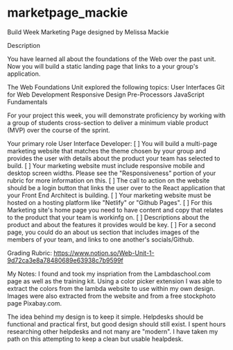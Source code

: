 # marketpage_mackie

Build Week Marketing Page designed by Melissa Mackie

Description

You have learned all about the foundations of the Web over the past unit. Now you will build a static landing page that links to a your group's application.

The Web Foundations Unit explored the following topics:
User Interfaces
Git for Web Development
Responsive Design
Pre-Processors
JavaScript Fundamentals

For your project this week, you will demonstrate proficiency by working with a group of students cross-section to deliver a minimum viable product (MVP) over the course of the sprint.

Your primary role User Interface Developer:
[ ] You will build a multi-page marketing website that matches the theme chosen by your group and provides the user with details about the product your team has selected to build.
[ ] Your marketing website must include responsive mobile and desktop screen widths. Please see the "Responsiveness" portion of your rubric for more information on this.
[ ] The call to action on the website should be a login button that links the user over to the React application that your Front End Architect is building.
[ ] Your marketing website must be hosted on a hosting platform like "Netlify" or "Github Pages".
[ ] For this Marketing site's home page you need to have content and copy that relates to the product that your team is workinfg on.
[ ] Descriptions about the product and about the features it provides would be key.
[ ] For a second page, you could do an about us section that includes images of the members of your team, and links to one another's socials/Github.

Grading Rubric: https://www.notion.so/Web-Unit-1-9d72ca3e8a78480689e63938c7b9599f


My Notes:
I found and took my inspriation from the Lambdaschool.com page as well as the training kit. Using a color picker extension I was able to extract the colors from the lambda website to use within my own design. Images were also extracted from the website and from a free stockphoto page Pixabay.com.

The idea behind my design is to keep it simple. Helpdesks should be functional and practical first, but good design should still exist. I spent hours researching other helpdesks and not many are "modern". I have taken my path on this attempting to keep a clean but usable healpdesk.